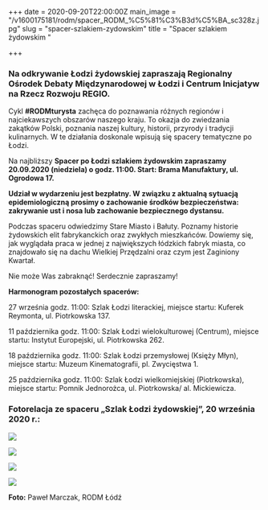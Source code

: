 +++
date = 2020-09-20T22:00:00Z
main_image = "/v1600175181/rodm/spacer_RODM_%C5%81%C3%B3d%C5%BA_sc328z.jpg"
slug = "spacer-szlakiem-zydowskim"
title = "Spacer szlakiem żydowskim "

+++
### **Na odkrywanie Łodzi żydowskiej zapraszają Regionalny Ośrodek Debaty Międzynarodowej w Łodzi i Centrum Inicjatyw na Rzecz Rozwoju REGIO.**

Cykl **#RODMturysta** zachęca do poznawania różnych regionów i najciekawszych obszarów naszego kraju. To okazja do zwiedzania zakątków Polski, poznania naszej kultury, historii, przyrody i tradycji kulinarnych. W te działania doskonale wpisują się spacery tematyczne po Łodzi.

Na najbliższy **Spacer po Łodzi szlakiem żydowskim zapraszamy 20.09.2020 (niedziela) o godz. 11:00. Start: Brama Manufaktury, ul. Ogrodowa 17.**

**Udział w wydarzeniu jest bezpłatny. W związku z aktualną sytuacją epidemiologiczną prosimy o zachowanie środków bezpieczeństwa: zakrywanie ust i nosa lub zachowanie bezpiecznego dystansu.**

Podczas spaceru odwiedzimy Stare Miasto i Bałuty. Poznamy historie żydowskich elit fabrykanckich oraz zwykłych mieszkańców. Dowiemy się, jak wyglądała praca w jednej z największych łódzkich fabryk miasta, co znajdowało się na dachu Wielkiej Przędzalni oraz czym jest Zaginiony Kwartał.

Nie może Was zabraknąć! Serdecznie zapraszamy!

**Harmonogram pozostałych spacerów:**

27 września godz. 11:00: Szlak Łodzi literackiej, miejsce startu: Kuferek Reymonta, ul. Piotrkowska 137.

11 października godz. 11:00: Szlak Łodzi wielokulturowej (Centrum), miejsce startu: Instytut Europejski, ul. Piotrkowska 262.

18 października godz. 11:00: Szlak Łodzi przemysłowej (Księży Młyn), miejsce startu: Muzeum Kinematografii, pl. Zwycięstwa 1.

25 października godz. 11:00: Szlak Łodzi wielkomiejskiej (Piotrkowska), miejsce startu: Pomnik Jednorożca, ul. Piotrkowska/ al. Mickiewicza.

### Fotorelacja ze spaceru „Szlak Łodzi żydowskiej”, 20 września 2020 r.:

![](https://res.cloudinary.com/inspro/image/upload/v1600780726/rodm/Foto_1_zxcbia.jpg)

![](https://res.cloudinary.com/inspro/image/upload/v1600780762/rodm/Foto_2_twnbjw.jpg)

![](https://res.cloudinary.com/inspro/image/upload/v1600780787/rodm/Foto_3_lkj4j3.jpg)

![](https://res.cloudinary.com/inspro/image/upload/v1600780835/rodm/Foto_4_dphezk.jpg)

**Foto:** Paweł Marczak, RODM Łódź